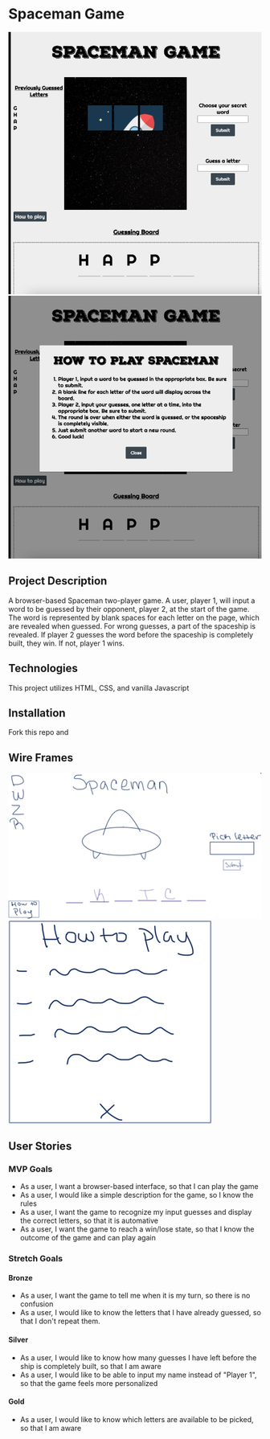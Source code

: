 # Spaceman Game 
![Game Screen](./assets//images/Game-screen.png)
![How to play modal](./assets/images/How-to-play-modal.png)

## Project Description 

A browser-based Spaceman two-player game. A user, player 1, will input a word to be guessed by their opponent, player 2, at the start of the game. The word is represented by blank spaces for each letter on the page, which are revealed when guessed. For wrong guesses, a part of the spaceship is revealed. If player 2 guesses the word before the spaceship is completely built, they win. If not, player 1 wins. 


## Technologies
This project utilizes HTML, CSS, and vanilla Javascript

## Installation 
Fork this repo and

## Wire Frames
![Spaceman initial screen sketch](./assets/images/Spaceman-sketch.png)
![How to play modal](./assets/images/How-to-play.png)


## User Stories

### MVP Goals

- As a user, I want a browser-based interface, so that I can play the game
- As a user, I would like a simple description for the game, so I know the rules
- As a user, I want the game to recognize my input guesses and display the correct letters, so that it is automative
- As a user, I want the game to reach a win/lose state, so that I know the outcome of the game and can play again


### Stretch Goals

#### Bronze

- As a user, I want the game to tell me when it is my turn, so there is no confusion
- As a user, I would like to know the letters that I have already guessed, so that I don't repeat them.

#### Silver

- As a user, I would like to know how many guesses I have left before the ship is completely built, so that I am aware
- As a user, I would like to be able to input my name instead of "Player 1", so that the game feels more personalized

#### Gold
- As a user, I would like to know which letters are available to be picked, so that I am aware
 
